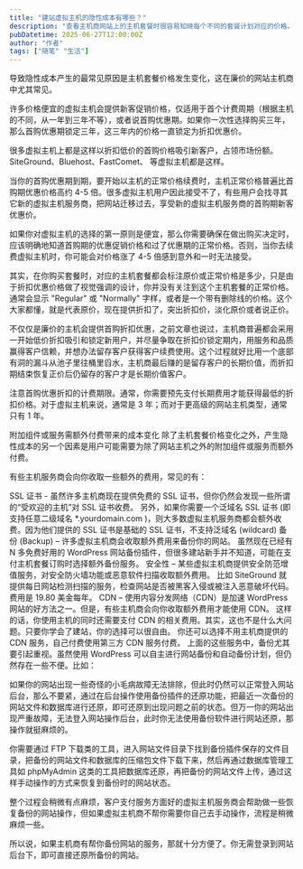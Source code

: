 ```yaml
---
title: "建站虚拟主机的隐性成本有哪些？"
description: "查看主机商网站上的主机套餐时很容易知晓每个不同的套餐计划对应的价格。正因为如此，我们很容易认为这个价格就是要付出的全部成本"
pubDatetime: 2025-06-27T12:00:00Z
author: "作者"
tags: ["随笔" "生活"]
---
```

导致隐性成本产生的最常见原因是主机套餐价格发生变化，这在廉价的网站主机商中尤其常见。

许多价格便宜的虚拟主机会提供新客促销价格，仅适用于首个计费周期（根据主机的不同，从一年到三年不等），或者说首购优惠期。如果你一次性选择购买三年，那么首购优惠期锁定三年，这三年内的价格一直锁定为折扣优惠价。

很多虚拟主机上都是这样以折扣低价的首购价格吸引新客户，占领市场份额。SiteGround、Bluehost、FastComet、 等虚拟主机都是这样。

当你的首购优惠期到期，要开始以主机的正常价格续费时，主机正常价格普遍比首购期优惠价格高约 4-5 倍。很多虚拟主机用户因此接受不了，有些用户会找寻其它新的虚拟主机服务商，把网站迁移过去，享受新的虚拟主机服务商的首购期新客优惠价。

如果你对虚拟主机的选择的第一原则是便宜，那么你需要确保在做出购买决定时，应该明确地知道首购期的优惠促销价格和过了优惠期的正常价格。否则，当你去续费虚拟主机时，你可能会对价格涨了 4-5 倍感到意外和一时无法接受。

其实，在你购买套餐时，对应的主机套餐都会标注原价或正常价格是多少，只是由于折扣优惠价格做了视觉强调的设计，你并没有关注到这个主机套餐的正常价格。通常会显示 "Regular" 或 "Normally" 字样，或者是一个带有删除线的价格。这个大家都懂，就是代表原价，现在提供折扣了，突出折扣价，淡化原价或者说正价。

不仅仅是廉价的主机会提供首购折扣优惠，之前文章也说过，主机商普遍都会采用一开始低价折扣吸引和锁定新用户，并尽量争取在折扣价锁定期内，用服务和品质赢得客户信赖，并想办法留存客户获得客户续费使用。这个过程就好比用一个底部有洞的漏斗从池子里往桶里舀水，主机商最后赚的是留存客户的长期价值，而折扣期结束恢复正价后仍留存的客户才是长期价值客户。

注意首购优惠折扣的计费期限。通常，你需要预先支付长期费用才能获得最低的折扣价格。对于虚拟主机来说，通常是 3 年；而对于更高级的网站主机类型，通常只有 1 年。

附加组件或服务需额外付费带来的成本变化
除了主机套餐价格变化之外，产生隐性成本的另一个因素是用户可能需要为除了网站主机之外的附加组件或服务而额外付费。

有些主机服务商会向你收取一些额外的费用，常见的有：

SSL 证书 - 虽然许多主机商现在提供免费的 SSL 证书，但你仍然会发现一些所谓的“受欢迎的主机”对 SSL 证书收费。
另外，如果你需要一个泛域名 SSL 证书 (即支持任意二级域名 *.yourdomain.com )，则大多数虚拟主机服务商都会额外收费。因为他们提供的 SSL 证书是基础的 SSL 证书，不支持泛域名 (wildcard)
备份 (Backup) – 许多虚拟主机商会收取额外费用来备份你的网站。
虽然现在已经有 N 多免费好用的 WordPress 网站备份插件，但很多建站新手并不知道，可能在支付主机套餐订购时选择额外备份服务。
安全性 – 某些虚拟主机商提供安全防范增值服务，对安全防火墙功能或恶意软件扫描收取额外费用。
比如 SiteGround 就提供每日网站检测扫描的服务，检查网站是否被黑客入侵或被注入恶意破坏代码。费用是 19.80 美金每年。
CDN – 使用内容分发网络（CDN）是加速 WordPress 网站的好方法之一。但是，有些主机商会向你收取额外费用才能使用 CDN。
这样的话，你使用主机的同时还需要支付 CDN 的相关费用。其实，这也不是什么大问题。只要你学会了建站，你的选择可以很自由。
你还可以选择不用主机商提供的 CDN 服务，自己付费使用第三方 CDN 服务付费。
上面的这些服务中，备份尤其要引起重视。虽然使用 WordPress 可以自主进行网站备份和自动备份计划，但仍然存在一些不便。比如：

如果你的网站出现一些奇怪的小毛病故障无法排除，但此时仍然可以正常登入网站后台，那么不要紧，通过在后台操作使用备份插件的还原功能，把最近一次备份的网站文件和数据库进行还原，即可还原到出现问题之前的状态。但万一你的网站出现严重故障，无法登入网站操作后台，此时你无法使用备份软件进行网站还原，那操作就挺麻烦的。

你需要通过 FTP 下载类的工具，进入网站文件目录下找到备份插件保存的文件目录，把备份的网站文件和数据库的压缩包文件下载下来，然后再通过数据库管理工具如 phpMyAdmin 这类的工具把数据库还原，再把备份的网站文件上传，通过这样手动操作的方式来恢复到备份时的网站状态。

整个过程会稍微有点麻烦，客户支付服务方面好的虚拟主机服务商会帮助做一些恢复备份的网站操作，但如果虚拟主机商不帮你需要你自己去手动操作，流程是稍微麻烦一些。

所以说，如果主机商有帮你备份网站的服务，那就十分方便了。你无需登录到网站后台下，即可直接还原所备份的网站。

